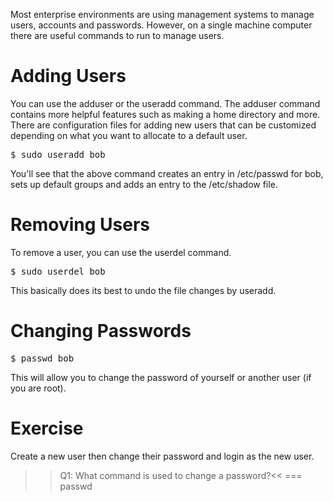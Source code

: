 Most enterprise environments are using management systems to manage users, accounts and passwords. However, on a single machine computer there are useful commands to run to manage users.

# Adding Users

You can use the adduser or the useradd command. The adduser command contains more helpful features such as making a home directory and more. There are configuration files for adding new users that can be customized depending on what you want to allocate to a default user. 

<pre>$ sudo useradd bob</pre>

You'll see that the above command creates an entry in /etc/passwd for bob, sets up default groups and adds an entry to the /etc/shadow file.

# Removing Users

To remove a user, you can use the userdel command.

<pre>$ sudo userdel bob</pre>

This basically does its best to undo the file changes by useradd.

# Changing Passwords

<pre>$ passwd bob</pre>

This will allow you to change the password of yourself or another user (if you are root).

# Exercise

Create a new user then change their password and login as the new user.

>>Q1: What command is used to change a password?<<
=== passwd
